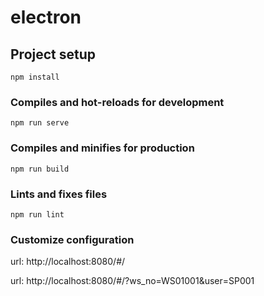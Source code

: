 # electron

## Project setup
```
npm install
```

### Compiles and hot-reloads for development
```
npm run serve
```

### Compiles and minifies for production
```
npm run build
```

### Lints and fixes files
```
npm run lint
```

### Customize configuration

url: http://localhost:8080/#/

url: http://localhost:8080/#/?ws_no=WS01001&user=SP001
